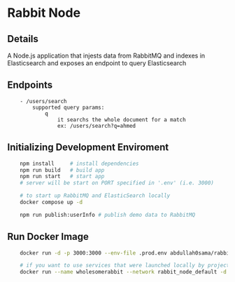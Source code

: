 # Rabbit Node

## Details
A Node.js application that injests data from RabbitMQ and indexes in Elasticsearch and exposes an endpoint to query Elasticsearch

## Endpoints
```
    - /users/search
        supported query params:
            q
                it searchs the whole document for a match
                ex: /users/search?q=ahmed
```
##  Initializing Development Enviroment
```bash
    npm install     # install dependencies
    npm run build   # build app
    npm run start   # start app
    # server will be start on PORT specified in '.env' (i.e. 3000)
```

```bash
    # to start up RabbitMQ and ElasticSearch locally
    docker compose up -d
```

```bash
    npm run publish:userInfo # publish demo data to RabbitMQ
```

## Run Docker Image
```bash
    docker run -d -p 3000:3000 --env-file .prod.env abdullah0sama/rabbit-node
```
```bash
    # if you want to use services that were launched locally by project's docker compose file
    docker run --name wholesomerabbit --network rabbit_node_default -d -p 3000:3000 --env-file .prod.env abdullah0sama/rabbit-node
```
